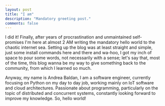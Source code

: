 ```yaml
---
layout: post
title: "I am"
description: "Mandatory greeting post."
comments: false
---
```


I did it! Finally, after years of procrastination and unmaintained
self-promises I'm here at almost 2 AM writing the mandatory hello world to the
chaotic internet sea.  Setting up the blog was at least straight and simple,
just some install commands here and there and wa-hoo, I got my inch of space to
pour some words, not necessarily with a sense; let's say that, most of the time,
this blog wanna be my way to give something back to the community, from which I
learned so much.

<!--more-->

Anyway, my name is Andrea Baldan, I am a software engineer, currently focusing
on Python on my day to day job, working mainly on IoT software and cloud
architectures. Passionate about programming, particularly on the topic of
distributed and concurrent systems, constantly looking forward to improve my
knowledge. So, hello world!
